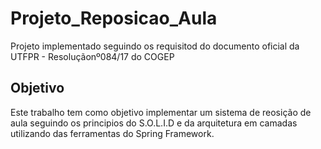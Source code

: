﻿# Projeto_Reposicao_Aula
 
Projeto implementado seguindo os requisitod do documento oficial da UTFPR - Resoluçãonº084/17 do COGEP 
 
 ## Objetivo 
 
 Este trabalho tem como objetivo implementar um sistema de reosição de aula seguindo os principios do S.O.L.I.D e da arquitetura em camadas utilizando das ferramentas do Spring Framework.
